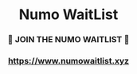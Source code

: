 <div align="center">

#  **Numo WaitList**

### 📝 JOIN THE NUMO WAITLIST 📝

### https://www.numowaitlist.xyz

</div>
